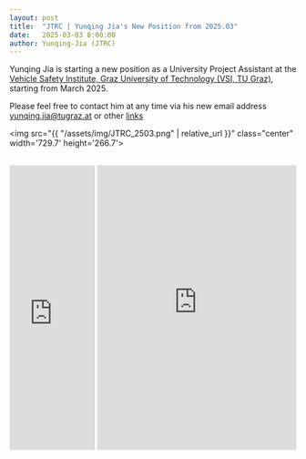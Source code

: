 ```yaml
---
layout: post
title:  "JTRC | Yunqing Jia's New Position from 2025.03"
date:   2025-03-03 8:00:00
author: Yunqing-Jia (JTRC)
---
```

<p>Yunqing Jia is starting a new position as a University Project Assistant at the <a href="https://www.tugraz.at/en/institutes/vsi/home">Vehicle Safety Institute, Graz University of Technology (VSI, TU Graz)</a>, starting from March 2025.</p>

<p>Please feel free to contact him at any time via his new email address <a href="mailto:yunqing.jia@tugraz.at">yunqing.jia@tugraz.at</a> or other <a href="https://yunqing-jia.github.io/JTRC/more/interlink/">links</a> </p>

<img src="{{ "/assets/img/JTRC_2503.png" | relative_url }}" class="center" width='729.7' height='266.7'>

<br>

<iframe src="https://www.linkedin.com/embed/feed/update/urn:li:ugcPost:7302281610383527936?compact=1" height="500" width="150" frameborder="0" allowfullscreen="" title="Embedded post"></iframe>

<iframe src="https://www.facebook.com/plugins/post.php?href=https%3A%2F%2Fwww.facebook.com%2Fjonlaind%2Fposts%2Fpfbid0UM77v2gY5nsxS63tSq7HeznBWv69qTnDGQeMrNgQTFY3LA9KYtkaPs8ayZ3nEqMdl&show_text=true&width=350" width="350" height="500" style="border:none;overflow:hidden" scrolling="no" frameborder="0" allowfullscreen="true" allow="autoplay; clipboard-write; encrypted-media; picture-in-picture; web-share"></iframe>



